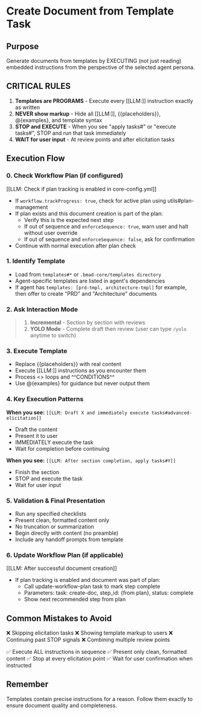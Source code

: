 # Create Document from Template Task

## Purpose

Generate documents from templates by EXECUTING (not just reading) embedded instructions from the perspective of the selected agent persona.

## CRITICAL RULES

1. **Templates are PROGRAMS** - Execute every [[LLM:]] instruction exactly as written
2. **NEVER show markup** - Hide all [[LLM:]], {{placeholders}}, @{examples}, and template syntax
3. **STOP and EXECUTE** - When you see "apply tasks#" or "execute tasks#", STOP and run that task immediately
4. **WAIT for user input** - At review points and after elicitation tasks

## Execution Flow

### 0. Check Workflow Plan (if configured)

[[LLM: Check if plan tracking is enabled in core-config.yml]]

- If `workflow.trackProgress: true`, check for active plan using utils#plan-management
- If plan exists and this document creation is part of the plan:
  - Verify this is the expected next step
  - If out of sequence and `enforceSequence: true`, warn user and halt without user override
  - If out of sequence and `enforceSequence: false`, ask for confirmation
- Continue with normal execution after plan check

### 1. Identify Template

- Load from `templates#*` or `.bmad-core/templates directory`
- Agent-specific templates are listed in agent's dependencies
- If agent has `templates: [prd-tmpl, architecture-tmpl]` for example, then offer to create "PRD" and "Architecture" documents

### 2. Ask Interaction Mode

> 1. **Incremental** - Section by section with reviews
> 2. **YOLO Mode** - Complete draft then review (user can type `/yolo` anytime to switch)

### 3. Execute Template

- Replace {{placeholders}} with real content
- Execute [[LLM:]] instructions as you encounter them
- Process <<REPEAT>> loops and ^^CONDITIONS^^
- Use @{examples} for guidance but never output them

### 4. Key Execution Patterns

**When you see:** `[[LLM: Draft X and immediately execute tasks#advanced-elicitation]]`

- Draft the content
- Present it to user
- IMMEDIATELY execute the task
- Wait for completion before continuing

**When you see:** `[[LLM: After section completion, apply tasks#Y]]`

- Finish the section
- STOP and execute the task
- Wait for user input

### 5. Validation & Final Presentation

- Run any specified checklists
- Present clean, formatted content only
- No truncation or summarization
- Begin directly with content (no preamble)
- Include any handoff prompts from template

### 6. Update Workflow Plan (if applicable)

[[LLM: After successful document creation]]

- If plan tracking is enabled and document was part of plan:
  - Call update-workflow-plan task to mark step complete
  - Parameters: task: create-doc, step_id: {from plan}, status: complete
  - Show next recommended step from plan

## Common Mistakes to Avoid

❌ Skipping elicitation tasks
❌ Showing template markup to users
❌ Continuing past STOP signals
❌ Combining multiple review points

✅ Execute ALL instructions in sequence
✅ Present only clean, formatted content
✅ Stop at every elicitation point
✅ Wait for user confirmation when instructed

## Remember

Templates contain precise instructions for a reason. Follow them exactly to ensure document quality and completeness.
